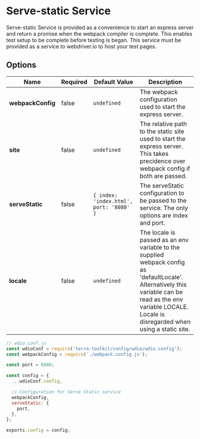 # Serve-static Service
Serve-static Service is provided as a convenience to start an express server and return a promise when the webpack compiler is complete. This enables test setup to be complete before testing is began. This service must be provided as a service to webdriver.io to host your test pages.

## Options

| Name  | Required | Default Value | Description |
| ------------- | ------------- | ------------- | ------------- |
| **webpackConfig**  | false | `undefined` | The webpack configuration used to start the express server. |
| **site**  | false | `undefined` | The relative path to the static site used to start the express server. This takes precidence over webpack config if both are passed. |
| **serveStatic**  | false | `{ index: 'index.html', port: '8080' }` | The serveStatic configuration to be passed to the service. The only options are index and port. |
| **locale** | false | `undefined` | The locale is passed as an env variable to the supplied webpack config as 'defaultLocale'. Alternatively this variable can be read as the env variable LOCALE. Locale is disregarded when using a static site.|

```js
// wdio.conf.js
const wdioConf = require('terra-toolkit/config/wdio/wdio.config');
const webpackConfig = require('./webpack.config.js');

const port = 8080;

const config = {
  ...wdioConf.config,

  // Configuration for Serve Static service
  webpackConfig,
  serveStatic: {
    port,
  },
};

exports.config = config;
```
